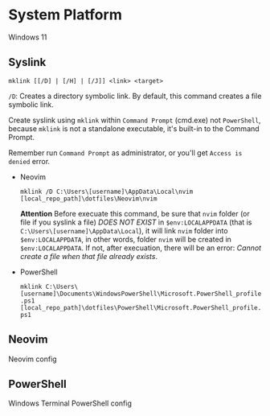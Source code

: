 # System Platform
Windows 11

## Syslink
`mklink [[/D] | [/H] | [/J]] <link> <target>`

`/D`: Creates a directory symbolic link. By default, this command creates a file symbolic link.

Create syslink using `mklink` within `Command Prompt` (cmd.exe) not `PowerShell`, because `mklink` is not a standalone executable, it's built-in to the Command Prompt.

Remember run `Command Prompt` as administrator, or you'll get `Access is denied` error.

- Neovim

    `mklink /D C:\Users\[username]\AppData\Local\nvim [local_repo_path]\dotfiles\Neovim\nvim`

    **Attention** Before execuate this command, be sure that `nvim` folder (or file if you syslink a file) *DOES NOT EXIST* in `$env:LOCALAPPDATA` (that is `C:\Users\[username]\AppData\Local`), it will link `nvim` folder into `$env:LOCALAPPDATA`, in other words, folder `nvim` will be created in `$env:LOCALAPPDATA`. If not, after execuation, there will be an error: *Cannot create a file when that file already exists*.

-  PowerShell

    `mklink C:\Users\[username]\Documents\WindowsPowerShell\Microsoft.PowerShell_profile.ps1 [local_repo_path]\dotfiles\PowerShell\Microsoft.PowerShell_profile.ps1`

## Neovim
Neovim config

## PowerShell
Windows Terminal PowerShell config
